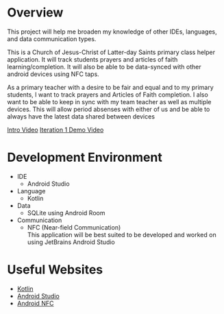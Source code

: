 # Overview

This project will help me broaden my knowledge of other IDEs, languages, and data communication types.

This is a Church of Jesus-Christ of Latter-day Saints primary class helper application. It will track students prayers and articles of faith learning/completion. It will also be able to be data-synced with other android devices using NFC taps.

As a primary teacher with a desire to be fair and equal and to my primary students, I want to track prayers and Articles of Faith completion. I also want to be able to keep in sync with my team teacher as well as multiple devices. This will allow period absenses with either of us and be able to always have the latest data shared between devices

[Intro Video](https://youtu.be/m_0hweGCUBg)
[Iteration 1 Demo Video](https://youtu.be/K70dtaCvdts)

# Development Environment

* IDE
  * Android Studio
* Language
  * Kotlin
* Data
  * SQLite using Android Room
* Communication
  * NFC (Near-field Communication)  
This application will be best suited to be developed and worked on using JetBrains Android Studio

# Useful Websites

* [Kotlin](https://kotlinlang.org/docs/getting-started.html)
* [Android Studio](https://developer.android.com/studio)
* [Android NFC](https://developer.android.com/develop/connectivity/nfc/nfc)
